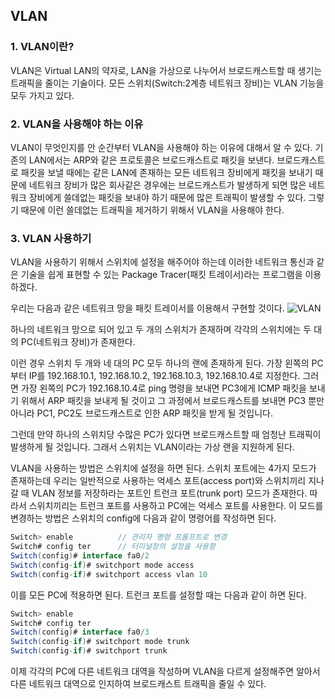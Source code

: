 ## VLAN

### 1. VLAN이란?

VLAN은 Virtual LAN의 약자로, LAN을 가상으로 나누어서 브로드캐스트할 때 생기는 트래픽을 줄이는 기술이다.
모든 스위치(Switch:2계층 네트워크 장비)는 VLAN 기능을 모두 가지고 있다.

### 2. VLAN을 사용해야 하는 이유

VLAN이 무엇인지를 안 순간부터 VLAN을 사용해야 하는 이유에 대해서 알 수 있다.
기존의 LAN에서는 ARP와 같은 프로토콜은 브로드캐스트로 패킷을 보낸다.
브로드캐스트로 패킷을 보낼 때에는 같은 LAN에 존재하는 모든 네트워크 장비에게 패킷을 보내기 때문에
네트워크 장비가 많은 회사같은 경우에는 브로드캐스트가 발생하게 되면 많은 네트워크 장비에게
쓸데없는 패킷을 보내야 하기 때문에 많은 트래픽이 발생할 수 있다.
그렇기 때문에 이런 쓸데없는 트래픽을 제거하기 위해서 VLAN을 사용해야 한다.

### 3. VLAN 사용하기

VLAN을 사용하기 위해서 스위치에 설정을 해주어야 하는데
이러한 네트워크 통신과 같은 기술을 쉽게 표현할 수 있는
Package Tracer(패킷 트레이서)라는 프로그램을 이용하겠다.

우리는 다음과 같은 네트워크 망을 패킷 트레이서를 이용해서 구현할 것이다.
![VLAN](./img/VLAN_Test.jpg)

하나의 네트워크 망으로 되어 있고 두 개의 스위치가 존재하며
각각의 스위치에는 두 대의 PC(네트워크 장비)가 존재한다.

이런 경우 스위치 두 개와 네 대의 PC 모두 하나의 랜에 존재하게 된다.
가장 왼쪽의 PC부터 IP를 192.168.10.1, 192.168.10.2, 192.168.10.3, 192.168.10.4로 지정한다.
그러면 가장 왼쪽의 PC가 192.168.10.4로 ping 명령을 보내면 PC3에게 ICMP 패킷을 보내기 위해서
ARP 패킷을 보내게 될 것이고 그 과정에서 브로드캐스트를 보내면 PC3 뿐만 아니라 PC1, PC2도
브로드캐스트로 인한 ARP 패킷을 받게 될 것입니다.

그런데 만약 하나의 스위치당 수많은 PC가 있다면 브로드캐스트할 때 엄청난 트래픽이 발생하게 될 것입니다.
그래서 스위치는 VLAN이라는 가상 랜을 지원하게 된다.

VLAN을 사용하는 방법은 스위치에 설정을 하면 된다.
스위치 포트에는 4가지 모드가 존재하는데 우리는 일반적으로 사용하는 억세스 포트(access port)와
스위치끼리 지나갈 때 VLAN 정보를 저장하라는 포트인 트런크 포트(trunk port) 모드가 존재한다.
따라서 스위치끼리는 트런크 포트를 사용하고 PC에는 억세스 포트를 사용한다.
이 모드를 변경하는 방법은 스위치의 config에 다음과 같이 명령어를 작성하면 된다.

```java
Switch> enable			// 관리자 명령 프롬프트로 변경
Switch# config ter		// 터미널창의 설정을 사용함
Switch(config)# interface fa0/2
Switch(config-if)# switchport mode access
Switch(config-if)# switchport access vlan 10 
```

이를 모든 PC에 적용하면 된다.
트런크 포트를 설정할 때는 다음과 같이 하면 된다.

```java
Switch> enable
Switch# config ter
Switch(config)# interface fa0/3
Switch(config-if)# switchport mode trunk
Switch(config-if)# switchport trunk
```

이제 각각의 PC에 다른 네트워크 대역을 작성하며 VLAN을 다르게 설정해주면 알아서
다른 네트워크 대역으로 인지하여 브로드캐스트 트래픽을 줄일 수 있다.